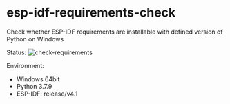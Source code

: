 # esp-idf-requirements-check
Check whether ESP-IDF requirements are installable with defined version of Python on Windows

Status: ![check-requirements](https://github.com/georgik/esp-idf-requirements-check/workflows/check-requirements/badge.svg?branch=release%2Fv4.1_py3.7)

Environment:
* Windows 64bit
* Python 3.7.9
* ESP-IDF: release/v4.1
